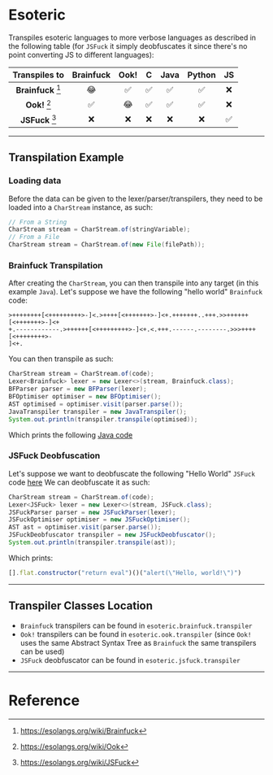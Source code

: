 # Esoteric

Transpiles esoteric languages to more verbose languages as described in the following table (for `JSFuck` it simply deobfuscates it since there's no point converting JS to different languages):

|**Transpiles to**| Brainfuck  | Ook! | C   | Java | Python | JS  |
|:---------------:|:---:|:---:|:---:|:----:|:------:|:---:|
|**Brainfuck** [^1]| 😂  | ✅  | ✅  | ✅   | ✅    | ❌ |
|**Ook!** [^2]          | ✅  | 😂  | ✅  | ✅   | ✅    |❌  |
|**JSFuck** [^3]       | ❌  | ❌  | ❌  | ❌   | ❌    | ✅  |

---

## Transpilation Example

### Loading data

Before the data can be given to the lexer/parser/transpilers, they need to be loaded into a `CharStream` instance, as such:

```java
// From a String
CharStream stream = CharStream.of(stringVariable);
// From a File
CharStream stream = CharStream.of(new File(filePath));
```

### Brainfuck Transpilation

After creating the `CharStream`, you can then transpile into any target (in this example `Java`).
Let's suppose we have the following "hello world" `Brainfuck` code:

```bf
>++++++++[<+++++++++>-]<.>++++[<+++++++>-]<+.+++++++..+++.>>++++++[<+++++++>-]<+
+.------------.>++++++[<+++++++++>-]<+.<.+++.------.--------.>>>++++[<++++++++>-
]<+.
```

You can then transpile as such:

```java
CharStream stream = CharStream.of(code);
Lexer<Brainfuck> lexer = new Lexer<>(stream, Brainfuck.class);
BFParser parser = new BFParser(lexer);
BFOptimiser optimiser = new BFOptimiser();
AST optimised = optimiser.visit(parser.parse());
JavaTranspiler transpiler = new JavaTranspiler();
System.out.println(transpiler.transpile(optimised));
```

Which prints the following [Java code](https://pastebin.com/fq2dmfyn)

### JSFuck Deobfuscation

Let's suppose we want to deobfuscate the following "Hello World" `JSFuck` code [here](https://pastebin.com/55t5TeQn)
We can deobfuscate it as such:

```java
CharStream stream = CharStream.of(code);
Lexer<JSFuck> lexer = new Lexer<>(stream, JSFuck.class);
JSFuckParser parser = new JSFuckParser(lexer);
JSFuckOptimiser optimiser = new JSFuckOptimiser();
AST ast = optimiser.visit(parser.parse());
JSFuckDeobfuscator transpiler = new JSFuckDeobfuscator();
System.out.println(transpiler.transpile(ast));
```
Which prints:
```js
[].flat.constructor("return eval")()("alert(\"Hello, world!\")")
```

---

## Transpiler Classes Location

- `Brainfuck` transpilers can be found in `esoteric.brainfuck.transpiler`
- `Ook!` transpilers can be found in `esoteric.ook.transpiler` (since `Ook!` uses the same Abstract Syntax Tree as `Brainfuck` the same transpilers can be used)
- `JSFuck` deobfuscator can be found in `esoteric.jsfuck.transpiler`

---

# Reference
[^1]: https://esolangs.org/wiki/Brainfuck
[^2]: https://esolangs.org/wiki/Ook
[^3]: https://esolangs.org/wiki/JSFuck
